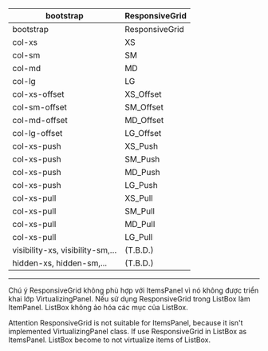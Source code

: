 ﻿bootstrap | ResponsiveGrid 
--- | --- 
bootstrap | ResponsiveGrid 
col-xs | XS 
col-sm | SM 
col-md | MD 
col-lg | LG 
col-xs-offset | XS_Offset 
col-sm-offset | SM_Offset 
col-md-offset | MD_Offset 
col-lg-offset | LG_Offset 
col-xs-push | XS_Push 
col-xs-push | SM_Push 
col-xs-push | MD_Push 
col-xs-push | LG_Push 
col-xs-pull | XS_Pull 
col-xs-pull | SM_Pull 
col-xs-pull | MD_Pull 
col-xs-pull | LG_Pull 
visibility-xs, visibility-sm,… | (T.B.D.) 
hidden-xs, hidden-sm,... | (T.B.D.) 

---------------------------------------------

Chú ý
ResponsiveGrid không phù hợp với ItemsPanel vì nó không được triển khai lớp VirtualizingPanel.
Nếu sử dụng ResponsiveGrid trong ListBox làm ItemPanel. ListBox không ảo hóa các mục của ListBox.

Attention
ResponsiveGrid is not suitable for ItemsPanel, because it isn't implemented VirtualizingPanel class.
If use ResponsiveGrid in ListBox as ItemsPanel. ListBox become to not virtualize items of ListBox.
